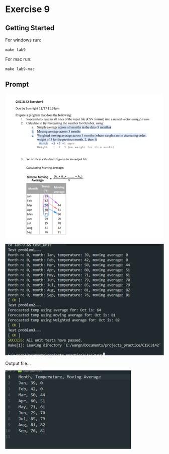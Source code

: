 # Exercise 9

## Getting Started

For windows run:
```
make lab9
```

For mac run:

```
make lab9-mac
```

## Prompt

![](./../img/2022-11-26-15-47-06.png)

![](./../img/2022-11-26-15-47-13.png)

Output file...

![](./../img/2022-11-26-15-47-27.png)

